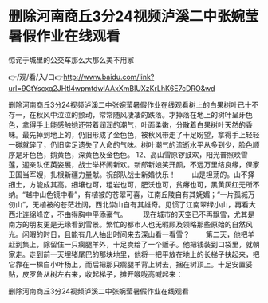 # 删除河南商丘3分24视频泸溪二中张婉莹暑假作业在线观看
惊诧于城里的公交车那么大那么美不用家

👉/观/看/入/口👉http://www.baidu.com/link?url=9GtYscxq2JHtl4wpmtdwIAAxXmBlUXzKrLhK6E7cDRO&wd

删除河南商丘3分24视频泸溪二中张婉莹暑假作业在线观看树上的白果树叶已十不存一，在秋风中泣泣的颤动，常常随风凄凄的跌落。才掉落在地上的树叶呈牙色色，拿得手上能感触她还带着润润的潮气，叶面柔嫩，分散着白果树叶天然的香味。最先掉到地上的，仍旧形成了金色色，被秋风带走了十足盼望，拿得手上轻轻一碰就碎了，仍旧实足遗失了人命的气味。树叶潮气的流逝水平从多到少，脸色顺序是牙色色，鹅黄色，深黄色及金色色。
	12、高山雪原锣鼓欢，阳光普照映雪莲，迎亲队伍英姿展，战士举杯闹新欢。新郎新娘笑开颜，不远万里结良缘，保家卫国当军嫂，扎根新疆力量献。祝部队战士新婚快乐！
　　山是坦荡的。山不择细土，方能成其高。细壤也可，粗岩也可，肥沃也可，贫瘠也可，黑黄灰红无所不纳。“越中山色镜中看”，有植被的苍翠可喜，江南丘陵自有其妩媚；“一片孤城万仞山”，无植被的苍茫壮阔，西北崇山自有其雄奇。见惯了江南翠绿小山，再看大西北连绵峰峦，不由得胸中平添豪气。
　　现在城市的天空已不再飘雪，尤其是南方的朋友更是无缘看到雪景。繁忙的都市人也无暇顾及领略那些原始的自然风光。闲暇的时日，且能有几人抽出时间来去深山看一看雪？
　　第二天，他把羊赶到集上，除留住一只瘸腿羊外，十足卖给了一个贩子。他把钱装到口袋里，就朝家走。走到前一天埋猪尾巴的那块地里，他将一把平放在地上的长梯子扶起来，把它靠在一棵白小叶杨上，而后把那只瘸腿羊背上树去，捆在树顶上。十足安置妥贴，皮罗鲁从树左右来，收起梯子，摊开喉咙高喊起来：

删除河南商丘3分24视频泸溪二中张婉莹暑假作业在线观看
